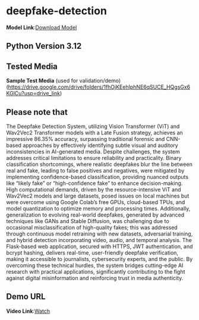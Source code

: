 # deepfake-detection
**Model Link**:[Download Model](https://drive.google.com/file/d/1I-j5vsQ_NDkPnJHUTAT_v4aIw5NPNtzi/view?usp=drive_link)

## Python Version 3.12

## Tested Media
**Sample Test Media** (used for validation/demo)(https://drive.google.com/drive/folders/1fhOjKEehIphNE6qSUCE_HQgsGx6KGlCu?usp=drive_link)

## Please note that
The Deepfake Detection System, utilizing Vision Transformer (ViT) and Wav2Vec2 Transformer models with a Late Fusion strategy, achieves an impressive 86.35% accuracy, surpassing traditional forensic and CNN-based approaches by effectively identifying subtle visual and auditory inconsistencies in AI-generated media. Despite challenges, the system addresses critical limitations to ensure reliability and practicality. Binary classification shortcomings, where realistic deepfakes blur the line between real and fake, leading to false positives and negatives, were mitigated by implementing confidence-based classification, providing nuanced outputs like “likely fake” or “high-confidence fake” to enhance decision-making. High computational demands, driven by the resource-intensive ViT and Wav2Vec2 models and large datasets, posed issues on local machines but were overcome using Google Colab’s free GPUs, cloud-based TPUs, and model quantization to optimize memory and processing times. Additionally, generalization to evolving real-world deepfakes, generated by advanced techniques like GANs and Stable Diffusion, was challenging due to occasional misclassification of high-quality fakes; this was addressed through continuous model retraining with new datasets, adversarial training, and hybrid detection incorporating video, audio, and temporal analysis. The Flask-based web application, secured with HTTPS, JWT authentication, and bcrypt hashing, delivers real-time, user-friendly deepfake verification, making it accessible to journalists, cybersecurity experts, and the public. By overcoming these technical hurdles, the system bridges cutting-edge AI research with practical applications, significantly contributing to the fight against digital misinformation and reinforcing trust in media authenticity.

## Demo URL
**Video Link**:[Watch](https://youtu.be/zbyn3dARv24)
